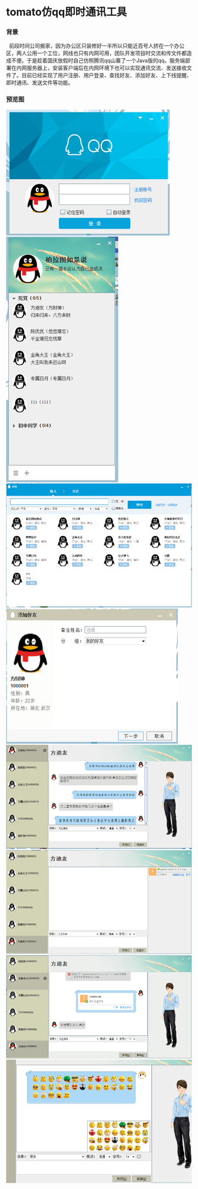 # tomato仿qq即时通讯工具
### 背景
    前段时间公司搬家，因为办公区只装修好一半所以只能近百号人挤在一个办公区，两人公用一个工位，网线也只有内网可用，团队开发项目时交流和传文件都造成不便。于是趁着国庆放假时自己仿照腾讯qq山寨了一个Java版的qq，服务端部署在内网服务器上，安装客户端后在内网环境下也可以实现通讯交流、发送接收文件了。目前已经实现了用户注册、用户登录、查找好友、添加好友、上下线提醒、即时通讯、发送文件等功能。
### 预览图
![](https://github.com/hezizhe/tomato/blob/master/%E9%A2%84%E8%A7%88%E5%9B%BE/login.png)<br>
![](https://github.com/hezizhe/tomato/blob/master/%E9%A2%84%E8%A7%88%E5%9B%BE/main.png)<br>
![](https://github.com/hezizhe/tomato/blob/master/%E9%A2%84%E8%A7%88%E5%9B%BE/search.png)<br>
![](https://github.com/hezizhe/tomato/blob/master/%E9%A2%84%E8%A7%88%E5%9B%BE/add.png)<br>
![](https://github.com/hezizhe/tomato/blob/master/%E9%A2%84%E8%A7%88%E5%9B%BE/talk.jpg)<br>
![](https://github.com/hezizhe/tomato/blob/master/%E9%A2%84%E8%A7%88%E5%9B%BE/file.png)<br>
![](https://github.com/hezizhe/tomato/blob/master/%E9%A2%84%E8%A7%88%E5%9B%BE/send.png)<br>
![](https://github.com/hezizhe/tomato/blob/master/%E9%A2%84%E8%A7%88%E5%9B%BE/expression.jpg)<br>
